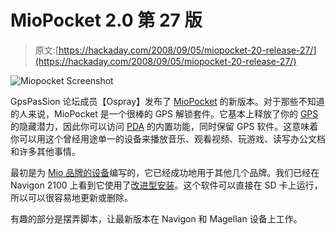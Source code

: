 # MioPocket 2.0 第 27 版

> 原文:[https://hackaday.com/2008/09/05/miopocket-20-release-27/](https://hackaday.com/2008/09/05/miopocket-20-release-27/)

![Miopocket Screenshot](../Images/441bf8f4221d900e8af9c8774e5c65a5.png)

GpsPasSion 论坛成员【Ospray】发布了 [MioPocket](http://www.gpspassion.com/forumsen/topic.asp?TOPIC_ID=109690) 的新版本。对于那些不知道的人来说，MioPocket 是一个很棒的 GPS 解锁套件。它基本上释放了你的 [GPS](http://www.mahalo.com/GPS "GPS - Mahalo") 的隐藏潜力，因此你可以访问 [PDA](http://www.mahalo.com/PDA "PDA - Mahalo") 的内置功能，同时保留 GPS 软件。这意味着你可以用这个曾经用途单一的设备来播放音乐、观看视频、玩游戏、读写办公文档和许多其他事情。

最初是为 [Mio 品牌的设备](http://www.gpspassion.com/upload/MioPocket%20Readme.html#1.3)编写的，它已经成功地用于其他几个品牌。我们已经在 Navigon 2100 上看到它使用了[改进型安装](http://www.gpspassion.com/FORUMSEN/topic.asp?TOPIC_ID=101685&whichpage=5)。这个软件可以直接在 SD 卡上运行，所以可以很容易地更新或删除。

有趣的部分是摆弄脚本，让最新版本在 Navigon 和 Magellan 设备上工作。